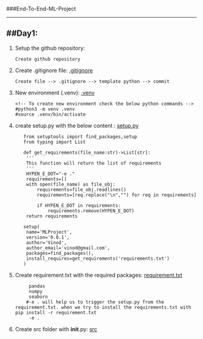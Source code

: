 ###End-To-End-ML-Project
***

##Day1:
---

1) Setup the github repository:

   `Create github repository`

2) Create .gitignore file: [.gitignore](.gitignore)

   ``Create file --> .gitignore --> template python --> commit``
   
3) New environment (.venv): [.venv](.venv)
   

   ```
   <!-- To create new environment check the below python commands -->
   #python3 -m venv .venv
   #source .venv/bin/activate
   ```
4) create setup.py with the below content : [setup.py](setup.py)

   ```
      from setuptools import find_packages,setup
      from typing import List

      def get_requirements(file_name:str)->List[str]:
       '''
       This function will return the list of requirements
       '''
       HYPEN_E_DOT="-e ."
       requirements=[]
       with open(file_name) as file_obj:
           requirements=file_obj.readlines()
           requirements=[req.replace("\n","") for req in requirements]
        
           if HYPEN_E_DOT in requirements:
               requirements.remove(HYPEN_E_DOT)
       return requirements

      setup(
       name='MLProject',
       version='0.0.1',
       author='Vinod',
       author_email='vinod@gmail.com',
       packages=find_packages(),
       install_requires=get_requirements('requirements.txt')
      )
   ```
5) Create requirement.txt with the required packages: [requirement.txt](requirements.txt)

    ```
         pandas
         numpy
         seaborn
        #-e . will help us to trigger the setup.py from the requirement.txt. when we try to install the requirements.txt with pip install -r requirement.txt
         -e .
    ```
6) Create src folder with __init__.py: [src](src)
   
